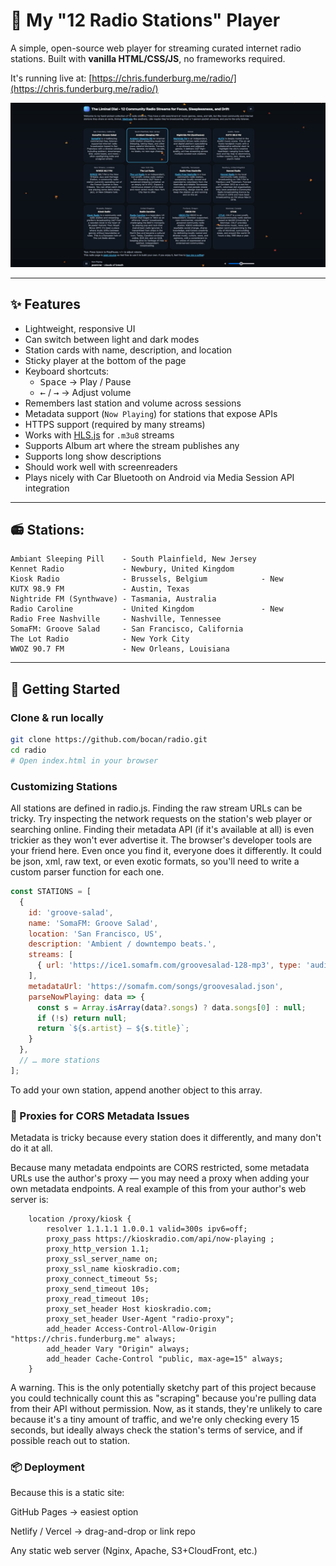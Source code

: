 # 🎵 My "12 Radio Stations" Player

A simple, open-source web player for streaming curated internet radio stations.
Built with **vanilla HTML/CSS/JS**, no frameworks required.

It's running live at: [https://chris.funderburg.me/radio/](https://chris.funderburg.me/radio/)

![screenshot placeholder](preview.jpg)

---

## ✨ Features

- Lightweight, responsive UI
- Can switch between light and dark modes
- Station cards with name, description, and location
- Sticky player at the bottom of the page
- Keyboard shortcuts:
  - <kbd>Space</kbd> → Play / Pause
  - <kbd>←</kbd> / <kbd>→</kbd> → Adjust volume
- Remembers last station and volume across sessions
- Metadata support (`Now Playing`) for stations that expose APIs
- HTTPS support (required by many streams)
- Works with [HLS.js](https://github.com/video-dev/hls.js) for `.m3u8` streams
- Supports Album art where the stream publishes any
- Supports long show descriptions
- Should work well with screenreaders
- Plays nicely with Car Bluetooth on Android via Media Session API integration

---

## 📻 Stations:

```
Ambiant Sleeping Pill    - South Plainfield, New Jersey
Kennet Radio             - Newbury, United Kingdom
Kiosk Radio              - Brussels, Belgium            - New
KUTX 98.9 FM             - Austin, Texas
Nightride FM (Synthwave) - Tasmania, Australia
Radio Caroline           - United Kingdom               - New
Radio Free Nashville     - Nashville, Tennessee
SomaFM: Groove Salad     - San Francisco, California
The Lot Radio            - New York City
WWOZ 90.7 FM             - New Orleans, Louisiana
```

---

## 🚀 Getting Started

### Clone & run locally

```bash
git clone https://github.com/bocan/radio.git
cd radio
# Open index.html in your browser
```

### Customizing Stations

All stations are defined in radio.js.  Finding the raw stream URLs can be tricky. Try inspecting the network requests on the station's web player or searching online. Finding their metadata API (if it's available at all) is even trickier as they won't ever advertise it. The browser's developer tools are your friend here. Even once you find it, everyone does it differently. It could be json, xml, raw text, or even exotic formats, so you'll need to write a custom parser function for each one.

```js
const STATIONS = [
  {
    id: 'groove-salad',
    name: 'SomaFM: Groove Salad',
    location: 'San Francisco, US',
    description: 'Ambient / downtempo beats.',
    streams: [
      { url: 'https://ice1.somafm.com/groovesalad-128-mp3', type: 'audio/mpeg' }
    ],
    metadataUrl: 'https://somafm.com/songs/groovesalad.json',
    parseNowPlaying: data => {
      const s = Array.isArray(data?.songs) ? data.songs[0] : null;
      if (!s) return null;
      return `${s.artist} — ${s.title}`;
    }
  },
  // … more stations
];

```
To add your own station, append another object to this array.

### 📡 Proxies for CORS Metadata Issues

Metadata is tricky because every station does it differently, and many don't do it at all.

Because many metadata endpoints are CORS restricted, some metadata URLs use the author's proxy — you
may need a proxy when adding your own metadata endpoints. A real example of this from your author's
web server is:
```nginx
    location /proxy/kiosk {
        resolver 1.1.1.1 1.0.0.1 valid=300s ipv6=off;
        proxy_pass https://kioskradio.com/api/now-playing ;
        proxy_http_version 1.1;
        proxy_ssl_server_name on;
        proxy_ssl_name kioskradio.com;
        proxy_connect_timeout 5s;
        proxy_send_timeout 10s;
        proxy_read_timeout 10s;
        proxy_set_header Host kioskradio.com;
        proxy_set_header User-Agent "radio-proxy";
        add_header Access-Control-Allow-Origin "https://chris.funderburg.me" always;
        add_header Vary "Origin" always;
        add_header Cache-Control "public, max-age=15" always;
    }
```
A warning. This is the only potentially sketchy part of this project because you could technically
count this as "scraping" because you're pulling data from their API without permission. Now, as it
stands, they're unlikely to care because it's a tiny amount of traffic, and we're only checking every
15 seconds, but ideally always check the station's terms of service, and if possible reach out to
station.

### 📦 Deployment

Because this is a static site:

GitHub Pages → easiest option

Netlify / Vercel → drag-and-drop or link repo

Any static web server (Nginx, Apache, S3+CloudFront, etc.)
